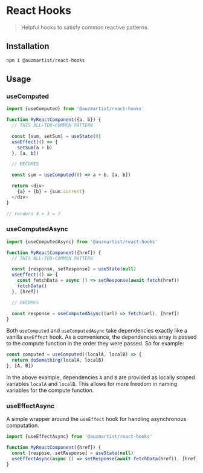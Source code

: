 # React Hooks
> Helpful hooks to satisfy common reactive patterns.

## Installation
```bash
npm i @auzmartist/react-hooks
```

## Usage

### useComputed
```js
import {useComputed} from '@auzmartist/react-hooks'

function MyReactComponent({a, b}) {
  // THIS ALL-TOO-COMMON PATTERN

  const [sum, setSum] = useState(0)
  useEffect(() => {
  	setSum(a + b)
  }, [a, b])

  // BECOMES

  const sum = useComputed(() => a + b, [a, b])

  return <div>
    {a} + {b} = {sum.current}
  </div>
}

// renders 4 + 3 = 7
```

### useComputedAsync
```js
import {useComputedAsync} from '@auzmartist/react-hooks'

function MyReactComponent({href}) {
  // THIS ALL-TOO-COMMON PATTERN

  const [response, setResponse] = useState(null)
  useEffect(() => {
    const fetchData = async () => setResponse(await fetch(href))
    fetchData()
  }, [href])

  // BECOMES

  const response = useComputedAsync((url) => fetch(url), [href])
}
```

Both `useComputed` and `useComputedAsync` take dependencies exactly like a vanilla `useEffect` hook. As a convenience, the dependencies array is passed to the compute function in the order they were passed. So for example:

```js
const computed = useComputed((localA, localB) => {
  return doSomething(localA, localB)
}, [A, B])
```

In the above example, dependencies `A` and `B` are provided as locally scoped variables `localA` and `localB`. This allows for more freedom in naming variables for the compute function.

### useEffectAsync
A simple wrapper around the `useEffect` hook for handling asynchronous computation.

```js
import {useEffectAsync} from '@auzmartist/react-hooks'

function MyReactComponent({href}) {
  const [respose, setResponse] = useState(null)
  useEffectAsync(async () => setResponse(await fetchData(href)), [href])
}
```
